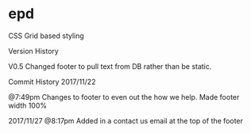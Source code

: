 # epd
CSS Grid based styling

Version History

V0.5
Changed footer to pull text from DB rather than be static.

Commit History
2017/11/22 

@7:49pm
Changes to footer to even out the how we help. Made footer width 100%

2017/11/27
@8:17pm
Added in a contact us email at the top of the footer